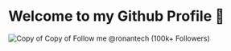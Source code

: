 # Welcome to my Github Profile 👋 
![Copy of Copy of Follow me @ronantech (100k+ Followers)](https://github.com/user-attachments/assets/736b80f7-b58f-4fcb-bdb5-5095555c3cee)





